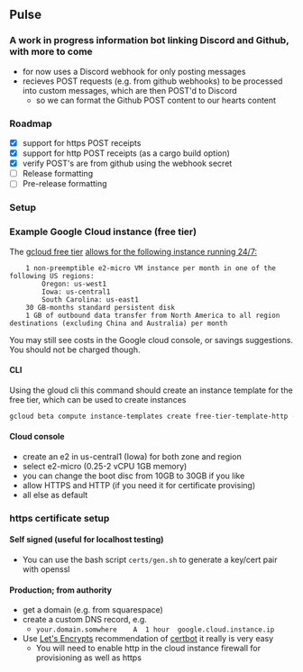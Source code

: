 ## Pulse 
### A work in progress information bot linking Discord and Github, with more to come

- for now uses a Discord webhook for only posting messages
- recieves POST requests (e.g. from github webhooks) to be processed into custom messages, which are then POST'd to Discord
    - so we can format the Github POST content to our hearts content
 
### Roadmap

- [x] support for https POST receipts
- [x] support for http POST receipts (as a cargo build option)
- [x] verify POST's are from github using the webhook secret
- [ ] Release formatting
- [ ] Pre-release formatting

### Setup

### Example Google Cloud instance (free tier)

The [gcloud free tier](https://cloud.google.com/free?hl=en) [allows for the following instance running 24/7:](https://cloud.google.com/free/docs/free-cloud-features#compute)

```
    1 non-preemptible e2-micro VM instance per month in one of the following US regions:
        Oregon: us-west1
        Iowa: us-central1
        South Carolina: us-east1
    30 GB-months standard persistent disk
    1 GB of outbound data transfer from North America to all region destinations (excluding China and Australia) per month

```

You may still see costs in the Google cloud console, or savings suggestions. You should not be charged though.

#### CLI

Using the gloud cli this command should create an instance template for the free tier, which can be used to create instances

```bash
gcloud beta compute instance-templates create free-tier-template-http --project=YOUR_PROJECT --machine-type=e2-micro --network-interface=network=default,network-tier=PREMIUM --instance-template-region=projects/YOUR_PROJECT/regions/us-central1 --maintenance-policy=MIGRATE --provisioning-model=STANDARD --service-account=YOUR_SERVICE_ACCOUNT --scopes=https://www.googleapis.com/auth/devstorage.read_only,https://www.googleapis.com/auth/logging.write,https://www.googleapis.com/auth/monitoring.write,https://www.googleapis.com/auth/servicecontrol,https://www.googleapis.com/auth/service.management.readonly,https://www.googleapis.com/auth/trace.append --enable-display-device --tags=http-server,https-server --create-disk=auto-delete=yes,boot=yes,device-name=free-tier-template,image=projects/debian-cloud/global/images/debian-11-bullseye-v20220719,mode=rw,size=30,type=pd-standard --no-shielded-secure-boot --shielded-vtpm --shielded-integrity-monitoring --reservation-affinity=any
```

#### Cloud console

- create an e2 in us-central1 (Iowa) for both zone and region
- select e2-micro (0.25-2 vCPU 1GB memory)
- you can change the boot disc from 10GB to 30GB if you like
- allow HTTPS and HTTP (if you need it for certificate provising)
- all else as default

### https certificate setup

#### Self signed (useful for localhost testing)

- You can use the bash script ```certs/gen.sh``` to generate a key/cert pair with openssl 

#### Production; from authority

- get a domain (e.g. from squarespace)
- create a custom DNS record, e.g.
    - ```your.domain.somwhere    A	1 hour	google.cloud.instance.ip ```
- Use [Let's Encrypts](https://letsencrypt.org/) recommendation of [certbot](https://certbot.eff.org/) it really is very easy
    - You will need to enable http in the cloud instance firewall for provisioning as well as https